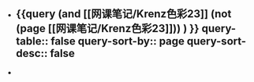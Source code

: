 - {{query (and [[网课笔记/Krenz色彩23]] (not (page [[网课笔记/Krenz色彩23]]))   ) }}
  query-table:: false
  query-sort-by:: page
  query-sort-desc:: false
	-
-